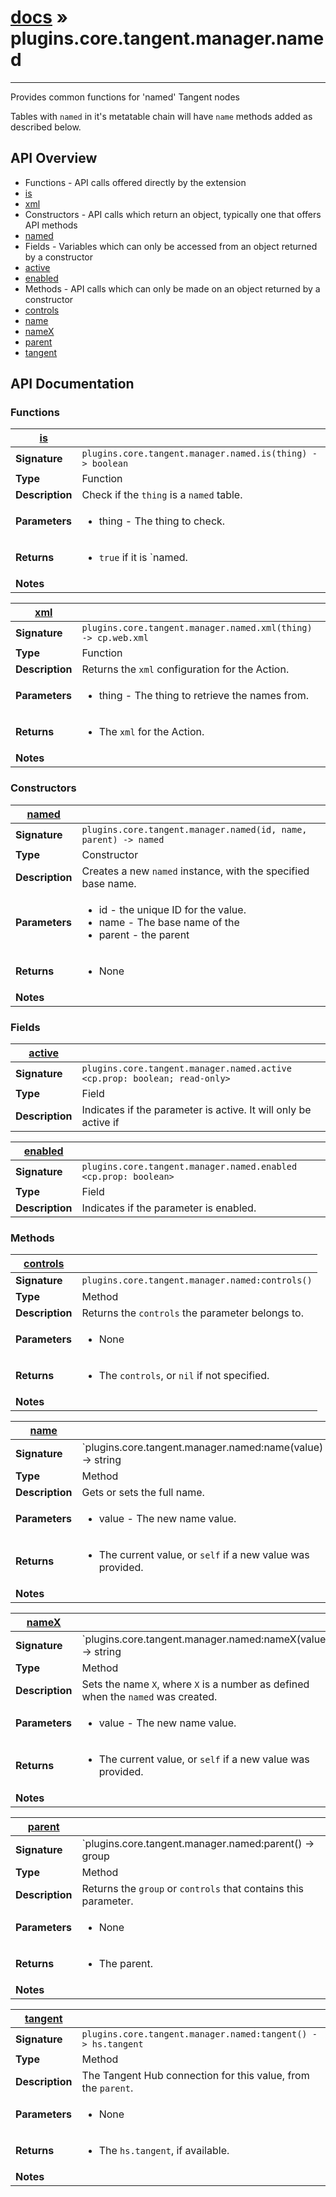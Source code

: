 # [docs](index.md) » plugins.core.tangent.manager.named
---

Provides common functions for 'named' Tangent nodes

Tables with `named` in it's metatable chain will have `name` methods added
as described below.

## API Overview
* Functions - API calls offered directly by the extension
 * [is](#is)
 * [xml](#xml)
* Constructors - API calls which return an object, typically one that offers API methods
 * [named](#named)
* Fields - Variables which can only be accessed from an object returned by a constructor
 * [active](#active)
 * [enabled](#enabled)
* Methods - API calls which can only be made on an object returned by a constructor
 * [controls](#controls)
 * [name](#name)
 * [nameX](#nameX)
 * [parent](#parent)
 * [tangent](#tangent)

## API Documentation

### Functions

| [is](#is)         |                                                                                     |
| --------------------------------------------|-------------------------------------------------------------------------------------|
| **Signature**                               | `plugins.core.tangent.manager.named.is(thing) -> boolean`                                                                    |
| **Type**                                    | Function                                                                     |
| **Description**                             | Check if the `thing` is a `named` table.                                                                     |
| **Parameters**                              | <ul><li>thing     - The thing to check.</li></ul> |
| **Returns**                                 | <ul><li>`true` if it is `named.</li></ul>          |
| **Notes**                                   | <ul></ul>                |

| [xml](#xml)         |                                                                                     |
| --------------------------------------------|-------------------------------------------------------------------------------------|
| **Signature**                               | `plugins.core.tangent.manager.named.xml(thing) -> cp.web.xml`                                                                    |
| **Type**                                    | Function                                                                     |
| **Description**                             | Returns the `xml` configuration for the Action.                                                                     |
| **Parameters**                              | <ul><li>thing     - The thing to retrieve the names from.</li></ul> |
| **Returns**                                 | <ul><li>The `xml` for the Action.</li></ul>          |
| **Notes**                                   | <ul></ul>                |

### Constructors

| [named](#named)         |                                                                                     |
| --------------------------------------------|-------------------------------------------------------------------------------------|
| **Signature**                               | `plugins.core.tangent.manager.named(id, name, parent) -> named`                                                                    |
| **Type**                                    | Constructor                                                                     |
| **Description**                             | Creates a new `named` instance, with the specified base name.                                                                     |
| **Parameters**                              | <ul><li>id - the unique ID for the value.</li><li>name - The base name of the</li><li>parent - the parent</li></ul> |
| **Returns**                                 | <ul><li>None</li></ul>          |
| **Notes**                                   | <ul></ul>                |

### Fields

| [active](#active)         |                                                                                     |
| --------------------------------------------|-------------------------------------------------------------------------------------|
| **Signature**                               | `plugins.core.tangent.manager.named.active <cp.prop: boolean; read-only>`                                                                    |
| **Type**                                    | Field                                                                     |
| **Description**                             | Indicates if the parameter is active. It will only be active if                                                                     |

| [enabled](#enabled)         |                                                                                     |
| --------------------------------------------|-------------------------------------------------------------------------------------|
| **Signature**                               | `plugins.core.tangent.manager.named.enabled <cp.prop: boolean>`                                                                    |
| **Type**                                    | Field                                                                     |
| **Description**                             | Indicates if the parameter is enabled.                                                                     |

### Methods

| [controls](#controls)         |                                                                                     |
| --------------------------------------------|-------------------------------------------------------------------------------------|
| **Signature**                               | `plugins.core.tangent.manager.named:controls()`                                                                    |
| **Type**                                    | Method                                                                     |
| **Description**                             | Returns the `controls` the parameter belongs to.                                                                     |
| **Parameters**                              | <ul><li>None</li></ul> |
| **Returns**                                 | <ul><li>The `controls`, or `nil` if not specified.</li></ul>          |
| **Notes**                                   | <ul></ul>                |

| [name](#name)         |                                                                                     |
| --------------------------------------------|-------------------------------------------------------------------------------------|
| **Signature**                               | `plugins.core.tangent.manager.named:name(value) -> string | self`                                                                    |
| **Type**                                    | Method                                                                     |
| **Description**                             | Gets or sets the full name.                                                                     |
| **Parameters**                              | <ul><li>value - The new name value.</li></ul> |
| **Returns**                                 | <ul><li>The current value, or `self` if a new value was provided.</li></ul>          |
| **Notes**                                   | <ul></ul>                |

| [nameX](#nameX)         |                                                                                     |
| --------------------------------------------|-------------------------------------------------------------------------------------|
| **Signature**                               | `plugins.core.tangent.manager.named:nameX(value) -> string | self`                                                                    |
| **Type**                                    | Method                                                                     |
| **Description**                             | Sets the name `X`, where `X` is a number as defined when the `named` was created.                                                                     |
| **Parameters**                              | <ul><li>value - The new name value.</li></ul> |
| **Returns**                                 | <ul><li>The current value, or `self` if a new value was provided.</li></ul>          |
| **Notes**                                   | <ul></ul>                |

| [parent](#parent)         |                                                                                     |
| --------------------------------------------|-------------------------------------------------------------------------------------|
| **Signature**                               | `plugins.core.tangent.manager.named:parent() -> group | controls`                                                                    |
| **Type**                                    | Method                                                                     |
| **Description**                             | Returns the `group` or `controls` that contains this parameter.                                                                     |
| **Parameters**                              | <ul><li>None</li></ul> |
| **Returns**                                 | <ul><li>The parent.</li></ul>          |
| **Notes**                                   | <ul></ul>                |

| [tangent](#tangent)         |                                                                                     |
| --------------------------------------------|-------------------------------------------------------------------------------------|
| **Signature**                               | `plugins.core.tangent.manager.named:tangent() -> hs.tangent`                                                                    |
| **Type**                                    | Method                                                                     |
| **Description**                             | The Tangent Hub connection for this value, from the `parent`.                                                                     |
| **Parameters**                              | <ul><li>None</li></ul> |
| **Returns**                                 | <ul><li>The `hs.tangent`, if available.</li></ul>          |
| **Notes**                                   | <ul></ul>                |

